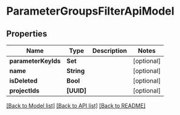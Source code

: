 # ParameterGroupsFilterApiModel

## Properties
Name | Type | Description | Notes
------------ | ------------- | ------------- | -------------
**parameterKeyIds** | **Set<UUID>** |  | [optional] 
**name** | **String** |  | [optional] 
**isDeleted** | **Bool** |  | [optional] 
**projectIds** | **[UUID]** |  | [optional] 

[[Back to Model list]](../README.md#documentation-for-models) [[Back to API list]](../README.md#documentation-for-api-endpoints) [[Back to README]](../README.md)


